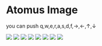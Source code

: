 # Atomus Image

you can push q,w,e,r,a,s,d,f,→,←,↑,↓

<img src="https://postfiles.pstatic.net/MjAxOTA1MDVfMTI1/MDAxNTU3MDI5MjI4MTM3.np-wokvHI7QKC7IMATIZ1Q6NVQULdvup9XhWbWg1250g.w_umV-EQpXNL3EAJaPwAQKlh7_QnDsTiiooDPZJq4wgg.PNG.coolwindkmh/%EC%99%BC%EC%AA%BD%ED%9A%8C%EC%A0%84.png?type=w580">
<img src="https://postfiles.pstatic.net/MjAxOTA1MDVfMjk2/MDAxNTU3MDI5MjM1NDk3.o88mo7PSm7qd-u-Nk9UpBlSRKhnRQNsFAqvePWfT514g.D4KjRw790A3A6C29FQK_S76DZz67EjC1NmuSeWLJVS4g.PNG.coolwindkmh/%EC%83%89%EA%B9%94%EB%B3%84%EB%A1%9C%ED%95%A9%EC%B9%98%EA%B8%B01.png?type=w580">
<img src="https://postfiles.pstatic.net/MjAxOTA1MDVfNTgg/MDAxNTU3MDI5MjM5NzA5.Ei5LcksdIVyimDBdOjlMrxpeISsoRM87yl7f7EpjokUg.mYfsv3Ku8T5ZMbA4Dr6Qti1ZgpuVS_FOB2IWRSG6l3og.PNG.coolwindkmh/%EC%83%89%EA%B9%94%EB%B3%84%EB%A1%9C%ED%95%A9%EC%B9%98%EA%B8%B02.png?type=w580">
<img src="https://postfiles.pstatic.net/MjAxOTA1MDVfNjkg/MDAxNTU3MDI5MjQ1NTgy.KdFeDur1mfiB0oHgZgRhSncrLKQE-d4AeXfXMWurxnEg.VJd3d7M6DHgV7uOEpzTUldEIGmMkQ91LpVeoyaggdPog.PNG.coolwindkmh/%EC%96%87%EC%9D%80%EC%9D%80%ED%95%981.png?type=w580">
<img src="https://postfiles.pstatic.net/MjAxOTA1MDVfMzAw/MDAxNTU3MDI5MjQ5MTA1.eeI6S2vl-kD1A8h2uqpXsvSaFU1qM_OQIP99P0zVu3sg.k8DW6jo5RgysrCu6eNZR2_OerXkuH6q1piwXeaK9FTog.PNG.coolwindkmh/%EC%96%87%EC%9D%80%EC%9D%80%ED%95%982.png?type=w580">
<img src="https://postfiles.pstatic.net/MjAxOTA1MDVfMjU2/MDAxNTU3MDI5MjUyMTM1.u4jPZ4xeD4X266QOjEXSiLbifa6Ll2HANTG1U1AU0rUg.cT9FoLQK3tRm1R50N6v1RZzaH-BSQYR5_NWiha26P0Ig.PNG.coolwindkmh/%EB%82%98%EC%84%A0%EC%9D%80%ED%95%98.png?type=w580">
<img src="https://postfiles.pstatic.net/MjAxOTA1MDVfMjkz/MDAxNTU3MDI5MjY3ODE5.BTXIVgkt8kVCxdtmeylUGRDny4nxxxpPGdKhOLPVRk8g.6WqMKunN5AjeNjezBB4mE10YNKovf83iJnVrIoGKYZIg.PNG.coolwindkmh/%EB%B9%85%EB%B1%85.png?type=w580">
<img src="https://postfiles.pstatic.net/MjAxOTA1MDVfMTI4/MDAxNTU3MDI5Mjc0MjA3.Njmo0WlsXCuA_ArBp3D4YluREmu4ZhYsjQKYjlsaAesg.A2IkCcEoMersIc_faDtBHZTkce2MDBKfkKtiQNivfDQg.PNG.coolwindkmh/space%EC%8B%9C%EC%9E%91%ED%99%94%EB%A9%B4.png?type=w580">
